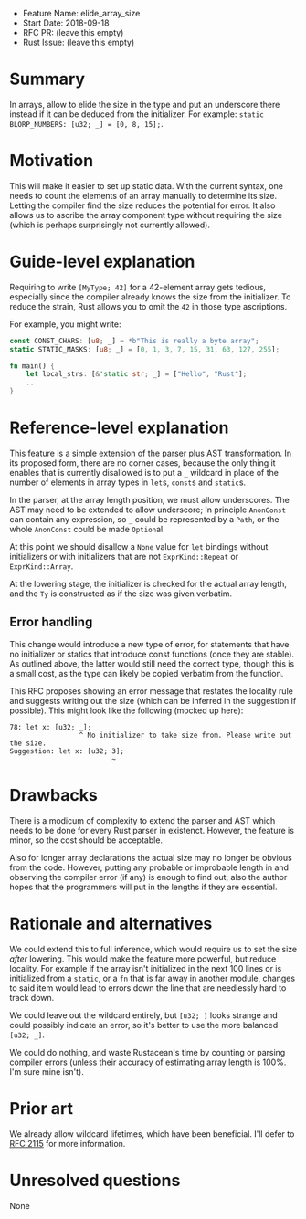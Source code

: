 - Feature Name: elide_array_size
- Start Date: 2018-09-18
- RFC PR: (leave this empty)
- Rust Issue: (leave this empty)

# Summary
[summary]: #summary

In arrays, allow to elide the size in the type and put an underscore there
instead if it can be deduced from the initializer. For example: `static
BLORP_NUMBERS: [u32; _] = [0, 8, 15];`.

# Motivation
[motivation]: #motivation

This will make it easier to set up static data. With the current syntax, one
needs to count the elements of an array manually to determine its size. Letting
the compiler find the size reduces the potential for error. It also allows us
to ascribe the array component type without requiring the size (which is
perhaps surprisingly not currently allowed).

# Guide-level explanation
[guide-level-explanation]: #guide-level-explanation

Requiring to write `[MyType; 42]` for a 42-element array gets tedious,
especially since the compiler already knows the size from the initializer. To
reduce the strain, Rust allows you to omit the `42` in those type ascriptions.

For example, you might write:

```rust
const CONST_CHARS: [u8; _] = *b"This is really a byte array";
static STATIC_MASKS: [u8; _] = [0, 1, 3, 7, 15, 31, 63, 127, 255];

fn main() {
    let local_strs: [&'static str; _] = ["Hello", "Rust"];
    ..
}
```

# Reference-level explanation
[reference-level-explanation]: #reference-level-explanation

This feature is a simple extension of the parser plus AST transformation. In
its proposed form, there are no corner cases, because the only thing it enables
that is currently disallowed is to put a `_` wildcard in place of the number of
elements in array types in `let`s, `const`s and `static`s.

In the parser, at the array length position, we must allow underscores. The AST
may need to be extended to allow underscore; In principle `AnonConst` can
contain any expression, so `_` could be represented by a `Path`, or the whole
`AnonConst` could be made `Option`al.

At this point we should disallow a `None` value for `let` bindings without
initializers or with initializers that are not `ExprKind::Repeat` or
`ExprKind::Array`.

At the lowering stage, the initializer is checked for the actual array length,
and the `Ty` is constructed as if the size was given verbatim.

## Error handling

This change would introduce a new type of error, for statements that have no
initializer or statics that introduce const functions (once they are stable).
As outlined above, the latter would still need the correct type, though this is
a small cost, as the type can likely be copied verbatim from the function.

This RFC proposes showing an error message that restates the locality rule and
suggests writing out the size (which can be inferred in the suggestion if
possible). This might look like the following (mocked up here):

```
78: let x: [u32; _];
                 ^ No initializer to take size from. Please write out the size.
Suggestion: let x: [u32; 3];
                         ~
```

# Drawbacks
[drawbacks]: #drawbacks

There is a modicum of complexity to extend the parser and AST which needs to be
done for every Rust parser in existenct. However, the feature is minor, so the
cost should be acceptable.

Also for longer array declarations the actual size may no longer be obvious
from the code. However, putting any probable or improbable length in and
observing the compiler error (if any) is enough to find out; also the author
hopes that the programmers will put in the lengths if they are essential.

# Rationale and alternatives
[rationale-and-alternatives]: #rationale-and-alternatives

We could extend this to full inference, which would require us to set the size
*after* lowering. This would make the feature more powerful, but reduce
locality. For example if the array isn't initialized in the next 100 lines or
is initialized from a `static`, or a `fn` that is far away in another module,
changes to said item would lead to errors down the line that are needlessly
hard to track down.

We could leave out the wildcard entirely, but `[u32; ]` looks strange and could
possibly indicate an error, so it's better to use the more balanced `[u32; _]`.

We could do nothing, and waste Rustacean's time by counting or parsing compiler
errors (unless their accuracy of estimating array length is 100%. I'm sure mine
isn't).

# Prior art
[prior-art]: #prior-art

We already allow wildcard lifetimes, which have been beneficial. I'll defer to
[RFC 2115](https://rust-lang.github.io/rfcs/2115-argument-lifetimes.html) for
more information.

# Unresolved questions
[unresolved-questions]: #unresolved-questions

None
